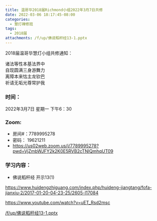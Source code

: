 ```yaml
---
title: 温哥华2018届Richmond小组2022年3月7日共修
date: 2022-03-06 18:17:45-08:00
categories:
  - 慧灯禅修班
tags:
  - 2018届
attachments: /f/up/佛说稻秆经13-1.pptx
---
```

2018届温哥华慧灯小组共修通知：

诸法等性本基法界中\
自现圆满三身游舞力\
离障本来怙主龙钦巴\
祈请无垢光尊常护我  

### 时间：

2022年3月7日 星期一 下午6：30

### Zoom:

* 房间#：7789995278 
* 密码： 19621211
* <https://us02web.zoom.us/j/7789995278?pwd=VjZmbWJFY2k2K0E5RVB2cTNIQmhqUT09>

### 学习内容：

* 佛说稻秆经 开示13(1)

<https://www.huidengzhiguang.com/index.php/huideng-jiangtang/fofa-jianxiu-2/2017-01-20-04-23-25/2605-l17084>

<https://www.youtube.com/watch?v=uET_Rsd2msc>

[/f/up/佛说稻秆经13-1.pptx](https://s3.ap-northeast-1.wasabisys.com/hdcx/hdv/f/up/佛说稻秆经13-1.pptx)